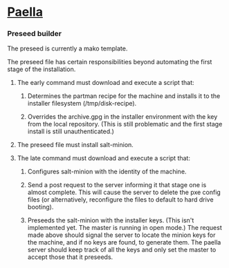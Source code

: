 # [Paella](#)

### Preseed builder

The preseed is currently a mako template.  

The preseed file has certain responsibilities beyond automating the first 
stage of the installation.

1. The early command must download and execute a  script that:

	1. Determines the partman recipe for the machine and installs it 
	to the installer filesystem (/tmp/disk-recipe).
	
	2. Overrides the archive.gpg in the installer environment with the 
	key from the local repository.  (This is still problematic and the 
	first stage install is still unauthenticated.)
	
2. The preseed file must install salt-minion.

3. The late command must download and execute a script that:

	1. Configures salt-minion with the identity of the machine.
	
	2. Send a post request to the server informing it that stage one is almost
	complete.  This will cause the server to delete the pxe config files 
	(or alternatively, reconfigure the files to default to hard drive booting).

	3. Preseeds the salt-minion with the installer keys. (This isn't implemented
	yet.  The master is running in open mode.)  The request made above should 
	signal the server to locate the minion keys for the machine, and if no 
	keys are found, to generate them.  The paella server should keep track of 
	all the keys and only set the master to accept those that it preseeds.
	

